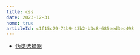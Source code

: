 ```yaml
---
title: css
date: 2023-12-31
home: true
articleId: c1f15c29-74b9-43b2-b3c8-685eed3ec498
---
```


- [伪类选择器](pseudo-class-selector.md)

